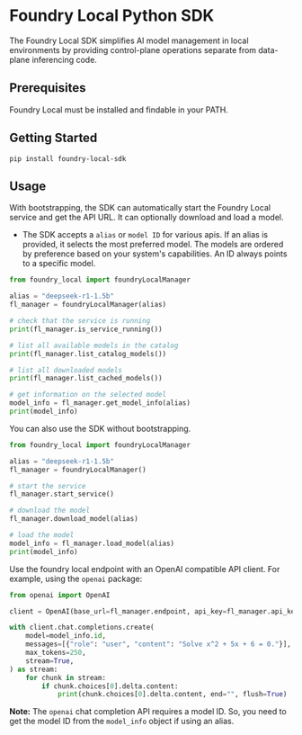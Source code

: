 # Foundry Local Python SDK
The Foundry Local SDK simplifies AI model management in local environments by providing control-plane operations separate from data-plane inferencing code.

## Prerequisites
Foundry Local must be installed and findable in your PATH.

## Getting Started
```
pip install foundry-local-sdk
```

## Usage
With bootstrapping, the SDK can automatically start the Foundry Local service and get the API URL. It can optionally download and load a model.
- The SDK accepts a `alias` or `model ID` for various apis. If an alias is provided, it selects the most preferred model. The models are ordered by preference based on your system's capabilities. An ID always points to a specific model.

```python
from foundry_local import foundryLocalManager

alias = "deepseek-r1-1.5b"
fl_manager = foundryLocalManager(alias)

# check that the service is running
print(fl_manager.is_service_running())

# list all available models in the catalog
print(fl_manager.list_catalog_models())

# list all downloaded models
print(fl_manager.list_cached_models())

# get information on the selected model
model_info = fl_manager.get_model_info(alias)
print(model_info)
```

You can also use the SDK without bootstrapping.

```python
from foundry_local import foundryLocalManager

alias = "deepseek-r1-1.5b"
fl_manager = foundryLocalManager()

# start the service
fl_manager.start_service()

# download the model
fl_manager.download_model(alias)

# load the model
model_info = fl_manager.load_model(alias)
print(model_info)
```

Use the foundry local endpoint with an OpenAI compatible API client. For example, using the `openai` package:

```python
from openai import OpenAI

client = OpenAI(base_url=fl_manager.endpoint, api_key=fl_manager.api_key)

with client.chat.completions.create(
    model=model_info.id,
    messages=[{"role": "user", "content": "Solve x^2 + 5x + 6 = 0."}],
    max_tokens=250,
    stream=True,
) as stream:
    for chunk in stream:
        if chunk.choices[0].delta.content:
            print(chunk.choices[0].delta.content, end="", flush=True)
```

**Note:** The `openai` chat completion API requires a model ID. So, you need to get the model ID from the `model_info` object if using an alias.

